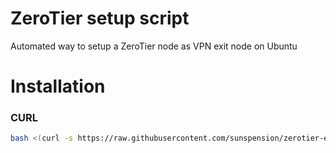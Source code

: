 # ZeroTier setup script
Automated way to setup a ZeroTier node as VPN exit node on Ubuntu

# Installation
### CURL
```bash
bash <(curl -s https://raw.githubusercontent.com/sunspension/zerotier-exit-node-setup/main/install_zerotier_exit_node.sh)
```